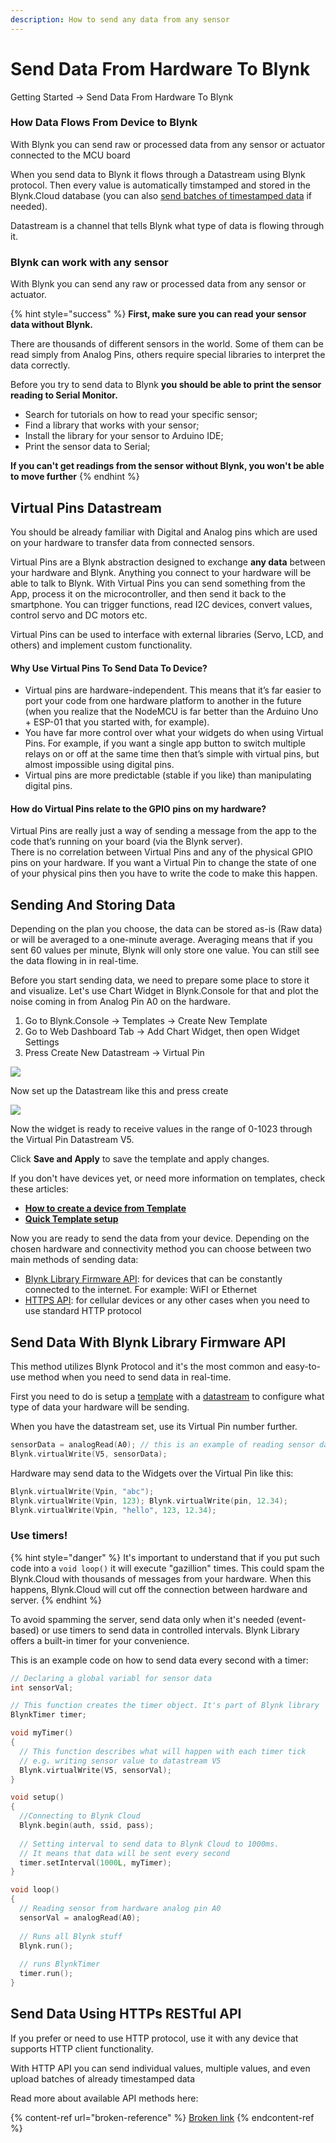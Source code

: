 ```yaml
---
description: How to send any data from any sensor
---
```


# Send Data From Hardware To Blynk

Getting Started -> Send Data From Hardware To Blynk



### How Data Flows From Device to Blynk

With Blynk you can send raw or processed data from any sensor or actuator connected to the MCU board

When you send data to Blynk it flows through a Datastream using Blynk protocol. Then every value is automatically timstamped and stored in the Blynk.Cloud database (you can also [send batches of timestamped data](../blynk.cloud/device-https-api/upload-set-of-data-with-timestamps-api.md) if needed).

Datastream is a channel that tells Blynk what type of data is flowing through it.&#x20;



### Blynk can work with any sensor <a href="#first-of-all-you-should-know-that-blynk-can-work-with-any-sensor" id="first-of-all-you-should-know-that-blynk-can-work-with-any-sensor"></a>

With Blynk you can send any raw or processed data from any sensor or actuator.

{% hint style="success" %}
**First, make sure you can read your sensor data without Blynk.**

There are thousands of different sensors in the world. Some of them can be read simply from Analog Pins, others require special libraries to interpret the data correctly.&#x20;

Before you try to send data to Blynk **you should be able to print the sensor reading to Serial Monitor.**



* Search for tutorials on how to read your specific sensor;
* Find a library that works with your sensor;
* Install the library for your sensor to Arduino IDE;
* Print the sensor data to Serial;



**If you can't get readings from the sensor without Blynk, you won't be able to move further**
{% endhint %}



## Virtual Pins Datastream

You should be already familiar with Digital and Analog pins which are used on your hardware to transfer data from connected sensors.&#x20;

Virtual Pins are a Blynk abstraction designed to exchange **any data** between your hardware and Blynk. Anything you connect to your hardware will be able to talk to Blynk. With Virtual Pins you can send something from the App, process it on the microcontroller, and then send it back to the smartphone. You can trigger functions, read I2C devices, convert values, control servo and DC motors etc.

Virtual Pins can be used to interface with external libraries (Servo, LCD, and others) and implement custom functionality.

#### **Why Use Virtual Pins To Send Data To Device?**

* Virtual pins are hardware-independent. This means that it’s far easier to port your code from one hardware platform to another in the future (when you realize that the NodeMCU is far better than the Arduino Uno + ESP-01 that you started with, for example).
* You have far more control over what your widgets do when using Virtual Pins. For example, if you want a single app button to switch multiple relays on or off at the same time then that’s simple with virtual pins, but almost impossible using digital pins.
* Virtual pins are more predictable (stable if you like) than manipulating digital pins.

#### How do Virtual Pins **relate to the GPIO pins on my hardware?**

Virtual Pins are really just a way of sending a message from the app to the code that’s running on your board (via the Blynk server).\
There is no correlation between Virtual Pins and any of the physical GPIO pins on your hardware. If you want a Virtual Pin to change the state of one of your physical pins then you have to write the code to make this happen.&#x20;





## Sending And Storing Data  <a href="#first-of-all-you-should-know-that-blynk-can-work-with-any-sensor" id="first-of-all-you-should-know-that-blynk-can-work-with-any-sensor"></a>

Depending on the plan you choose, the data can be stored as-is (Raw data) or will be averaged to a one-minute average. Averaging means that if you sent 60 values per minute, Blynk will only store one value. You can still see the data flowing in in real-time.



Before you start sending data, we need to prepare some place to store it and visualize. Let's use Chart Widget in Blynk.Console for that and plot the noise coming in from Analog Pin A0 on the hardware.

1. Go to Blynk.Console -> Templates -> Create New Template
2. Go to Web Dashboard Tab -> Add Chart Widget, then open Widget Settings
3. Press Create New Datastream -> Virtual Pin

![](<../.gitbook/assets/image (36) (1).png>)

&#x20;Now set up the Datastream like this and press create

![](<../.gitbook/assets/image (35) (1).png>)

Now the widget is ready to receive values in the range of 0-1023 through the Virtual Pin Datastream V5.&#x20;

Click **Save and Apply** to save the template and apply changes.

If you don't have devices yet, or need more information on templates, check these articles:

* [**How to create a device from Template**](activating-devices/manual-device-activation.md)
* [**Quick Template setup**](template-quick-setup/)



Now you are ready to send the data from your device. Depending on the chosen hardware and connectivity method you can choose between two main methods of sending data:&#x20;

* [Blynk Library Firmware API](how-to-display-any-sensor-data-in-blynk-app.md#1.-send-data-with-blynk-library-firmware-api): for devices that can be constantly connected to the internet. For  example: WiFI or Ethernet
* [HTTPS API](how-to-display-any-sensor-data-in-blynk-app.md#2.-using-https-rest-api): for cellular devices or any other cases when you need to use standard HTTP protocol&#x20;



## Send Data With Blynk Library Firmware API

This method utilizes Blynk Protocol and it's the most common and easy-to-use method when you need to send data in real-time.

First you need to do is setup a [template](template-quick-setup/) with a [datastream](template-quick-setup/set-up-datastreams.md) to configure what type of data your hardware will be sending.&#x20;

When you have the datastream set, use its Virtual Pin number further.&#x20;



```cpp
sensorData = analogRead(A0); // this is an example of reading sensor data
Blynk.virtualWrite(V5, sensorData);
```

Hardware may send data to the Widgets over the Virtual Pin like this:

```cpp
Blynk.virtualWrite(Vpin, "abc"); 
Blynk.virtualWrite(Vpin, 123); Blynk.virtualWrite(pin, 12.34); 
Blynk.virtualWrite(Vpin, "hello", 123, 12.34);
```

### Use timers!

{% hint style="danger" %}
It's important to understand that if you put such code into a `void loop()` it will execute "gazillion" times. This could spam the Blynk.Cloud with thousands of messages from your hardware. When this happens, Blynk.Cloud will cut off the connection between hardware and server.
{% endhint %}

To avoid spamming the server, send data only when it's needed (event-based) or use timers to send data in controlled intervals. Blynk Library offers a built-in timer for your convenience.



This is an example code on how to send data every second with a timer:&#x20;

```cpp
// Declaring a global variabl for sensor data
int sensorVal; 

// This function creates the timer object. It's part of Blynk library 
BlynkTimer timer; 

void myTimer() 
{
  // This function describes what will happen with each timer tick
  // e.g. writing sensor value to datastream V5
  Blynk.virtualWrite(V5, sensorVal);  
}

void setup()
{
  //Connecting to Blynk Cloud
  Blynk.begin(auth, ssid, pass); 
  
  // Setting interval to send data to Blynk Cloud to 1000ms. 
  // It means that data will be sent every second
  timer.setInterval(1000L, myTimer); 
}

void loop()
{
  // Reading sensor from hardware analog pin A0
  sensorVal = analogRead(A0); 
  
  // Runs all Blynk stuff
  Blynk.run(); 
  
  // runs BlynkTimer
  timer.run(); 
}
```





## Send Data Using HTTPs RESTful API

If you prefer or need to use HTTP protocol, use it with any device that supports HTTP client functionality.&#x20;

With HTTP API you can send individual values, multiple values, and even upload batches of already timestamped data&#x20;

Read more about available API methods here:&#x20;

{% content-ref url="broken-reference" %}
[Broken link](broken-reference)
{% endcontent-ref %}





